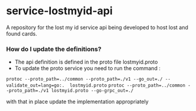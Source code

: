 # service-lostmyid-api

A repository for the  lost my id service api being developed to host lost and found cards. 

### How do I update the definitions? ###

* The api definition is defined in the proto file lostmyid.proto
* To update the proto service you need to run the command :


`protoc --proto_path=../common --proto_path=./v1 --go_out=./ --validate_out=lang=go:.  lostmyid.proto`
`protoc --proto_path=../common --proto_path=./v1 lostmyid.proto --go-grpc_out=./ `

with that in place update the implementation appropriately
